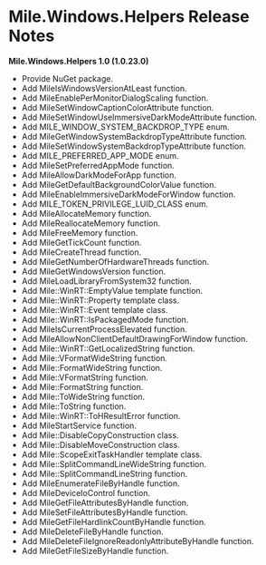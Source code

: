 ﻿# Mile.Windows.Helpers Release Notes

**Mile.Windows.Helpers 1.0 (1.0.23.0)**

- Provide NuGet package.
- Add MileIsWindowsVersionAtLeast function.
- Add MileEnablePerMonitorDialogScaling function.
- Add MileSetWindowCaptionColorAttribute function.
- Add MileSetWindowUseImmersiveDarkModeAttribute function.
- Add MILE_WINDOW_SYSTEM_BACKDROP_TYPE enum.
- Add MileGetWindowSystemBackdropTypeAttribute function.
- Add MileSetWindowSystemBackdropTypeAttribute function.
- Add MILE_PREFERRED_APP_MODE enum.
- Add MileSetPreferredAppMode function.
- Add MileAllowDarkModeForApp function.
- Add MileGetDefaultBackgroundColorValue function.
- Add MileEnableImmersiveDarkModeForWindow function.
- Add MILE_TOKEN_PRIVILEGE_LUID_CLASS enum.
- Add MileAllocateMemory function.
- Add MileReallocateMemory function.
- Add MileFreeMemory function.
- Add MileGetTickCount function.
- Add MileCreateThread function.
- Add MileGetNumberOfHardwareThreads function.
- Add MileGetWindowsVersion function.
- Add MileLoadLibraryFromSystem32 function.
- Add Mile::WinRT::EmptyValue template function.
- Add Mile::WinRT::Property template class.
- Add Mile::WinRT::Event template class.
- Add Mile::WinRT::IsPackagedMode function.
- Add MileIsCurrentProcessElevated function.
- Add MileAllowNonClientDefaultDrawingForWindow function.
- Add Mile::WinRT::GetLocalizedString function.
- Add Mile::VFormatWideString function.
- Add Mile::FormatWideString function.
- Add Mile::VFormatString function.
- Add Mile::FormatString function.
- Add Mile::ToWideString function.
- Add Mile::ToString function.
- Add Mile::WinRT::ToHResultError function.
- Add MileStartService function.
- Add Mile::DisableCopyConstruction class.
- Add Mile::DisableMoveConstruction class.
- Add Mile::ScopeExitTaskHandler template class.
- Add Mile::SplitCommandLineWideString function.
- Add Mile::SplitCommandLineString function.
- Add MileEnumerateFileByHandle function.
- Add MileDeviceIoControl function.
- Add MileGetFileAttributesByHandle function.
- Add MileSetFileAttributesByHandle function.
- Add MileGetFileHardlinkCountByHandle function.
- Add MileDeleteFileByHandle function.
- Add MileDeleteFileIgnoreReadonlyAttributeByHandle function.
- Add MileGetFileSizeByHandle function.
